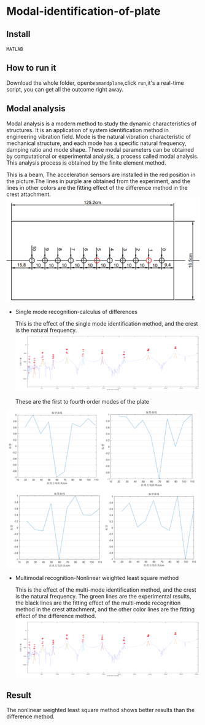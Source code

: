 Modal-identification-of-plate
====
Install
-----
`MATLAB`

How to run it
---
Download the whole folder, open`beamandplane`,click `run`,it's a real-time script, you can get all the outcome right away.

Modal analysis
------
Modal analysis is a modern method to study the dynamic characteristics of structures. It is an application of system identification method in engineering vibration field. Mode is the natural vibration characteristic of mechanical structure, and each mode has a specific natural frequency, damping ratio and mode shape. These modal parameters can be obtained by computational or experimental analysis, a process called modal analysis. This analysis process is obtained by the finite element method.

This is a beam, The acceleration sensors are installed in the red position in the picture.The lines in purple are obtained from the experiment, and the lines in other colors are the fitting effect of the difference method in the crest attachment.
![image](https://github.com/WangSuhan/Modal-identification-of-plate/blob/main/beam.png)
  * Single mode recognition-calculus of differences
  
    This is the effect of the single mode identification method, and the crest is the natural frequency. 
  ![image](https://github.com/WangSuhan/Modal-identification-of-plate/blob/main/Difference%20method%20fitting.png)
  
    These are the first to fourth order modes of the plate
  
  ![image](https://github.com/WangSuhan/Modal-identification-of-plate/blob/main/mode%20of%20vibration.png)
  
  * Multimodal recognition-Nonlinear weighted least square method
 
    This is the effect of the multi-mode identification method, and the crest is the natural frequency. The green lines are the experimental results, the black lines are the fitting effect of the multi-mode recognition method in the crest attachment, and the other color lines are the fitting effect of the difference method.
  ![image](https://github.com/WangSuhan/Modal-identification-of-plate/blob/main/Difference%20method%20fitting.png)

Result
----
The nonlinear weighted least square method shows better results than the difference method.
